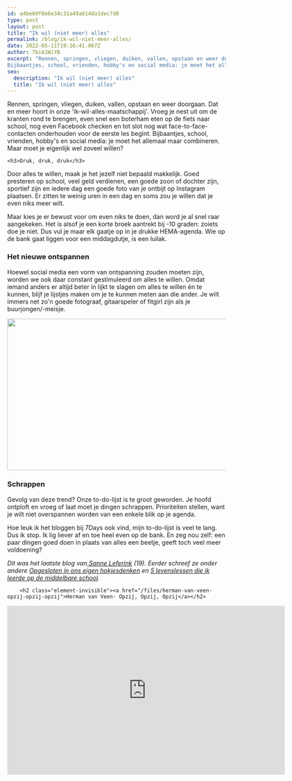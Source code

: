 ```yaml
---
id: a4be60f8e6e34c31a49a614da1dec7d8
type: post
layout: post
title: "Ik wil (niet meer) alles"
permalink: /blog/ik-wil-niet-meer-alles/
date: 2022-05-11T19:16:41.067Z
author: 7biA1WiYB
excerpt: "Rennen, springen, vliegen, duiken, vallen, opstaan en weer doorgaan. Dat en meer hoort in onze 'ik-wil-alles-maatschappij'. Vroeg je nest uit om de kranten rond te brengen, even snel een boterham eten op de fiets naar school, nog even Facebook checken en tot slot nog wat face-to-face-contacten onderhouden voor de eerste les begint.
Bijbaantjes, school, vrienden, hobby's en social media: je moet het allemaal maar combineren. Maar moet je eigenlijk wel zoveel willen?  "
seo:
  description: "Ik wil (niet meer) alles"
  title: "Ik wil (niet meer) alles"
---
```

Rennen, springen, vliegen, duiken, vallen, opstaan en weer doorgaan. Dat en meer hoort in onze 'ik-wil-alles-maatschappij'. Vroeg je nest uit om de kranten rond te brengen, even snel een boterham eten op de fiets naar school, nog even Facebook checken en tot slot nog wat face-to-face-contacten onderhouden voor de eerste les begint.
Bijbaantjes, school, vrienden, hobby's en social media: je moet het allemaal maar combineren. Maar moet je eigenlijk wel zoveel willen?  

    <h3>Druk, druk, druk</h3>
<p>Door alles te willen, maak je het jezelf niet bepaald makkelijk. Goed presteren op school, veel geld verdienen, een goede zoon of dochter zijn, sportief zijn en iedere dag een goede foto van je ontbijt op Instagram plaatsen. Er zitten te weinig uren in een dag en soms zou je willen dat je even niks meer wilt. </p>
<p>Maar kies je er bewust voor om even niks te doen, dan word je al snel raar aangekeken. Het is alsof je een korte broek aantrekt bij -10 graden: zoiets doe je niet. Dus vul je maar elk gaatje op in je drukke HEMA-agenda. Wie op de bank gaat liggen voor een middagdutje, is een luilak.</p>
<h3>Het nieuwe ontspannen</h3>
<p>Hoewel social media een vorm van ontspanning zouden moeten zijn, worden we ook daar constant gestimuleerd om alles te willen. Omdat iemand anders er altijd beter in lijkt te slagen om alles te willen én te kunnen, blijf je lijstjes maken om je te kunnen meten aan die ander. Je wilt immers net zo'n goede fotograaf, gitaarspeler of fitgirl zijn als je buurjongen/-meisje.</p>
<p><div class="media media-element-container media-default"><div id="file-22444" class="file file-image file-image-png">

        
  
  <div class="content">
    <img height="1500" width="3000" style="height: 350px; width: 700px;" class="media-element file-default" src="https://7dagen.netlify.app/sites/default/files/PicMonkey%20Image2.png" alt="">  </div>

  
</div>
</div>
<h3>Schrappen</h3>
<p>Gevolg van deze trend? Onze to-do-lijst is te groot geworden. Je hoofd ontploft en vroeg of laat moet je dingen schrappen. Prioriteiten stellen, want je wilt niet overspannen worden van een enkele blik op je agenda.</p>
<p>Hoe leuk ik het bloggen bij 7Days ook vind, mijn to-do-lijst is veel te lang. Dus ik stop. Ik lig liever af en toe heel even op de bank. En zeg nou zelf: een paar dingen goed doen in plaats van alles een beetje, geeft toch veel meer voldoening?</p>
<p><em>Dit was het laatste blog van<a href="https://7dagen.netlify.app/users/sanne-leferink"> Sanne Leferink</a> (19). Eerder schreef ze onder andere <a href="https://7dagen.netlify.app/blog/opgesloten-ons-eigen-hokjesdenken">Opgesloten in ons eigen hokjesdenken</a> en <a href="https://7dagen.netlify.app/blog/5-levenslessen-die-ik-leerde-op-de-middelbare-school">5 levenslessen die ik leerde op de middelbare school</a>.</em></p>
<p><div class="media media-element-container media-default"><div id="file-22074" class="file file-video file-video-youtube">

        <h2 class="element-invisible"><a href="/files/herman-van-veen-opzij-opzij-opzij">Herman van Veen- Opzij, Opzij, Opzij</a></h2>
    
  
  <div class="content">
    <div class="media-youtube-video media-element file-default media-youtube-1">
  <iframe class="media-youtube-player" width="640" height="390" title="Herman van Veen- Opzij, Opzij, Opzij" src="https://www.youtube.com/embed/0FiuDrfu2D8?wmode=opaque&controls=" name="Herman van Veen- Opzij, Opzij, Opzij" frameborder="0" allowfullscreen="">Video van Herman van Veen- Opzij, Opzij, Opzij</iframe>
</div>
  </div>

  
</div>
</div>  
